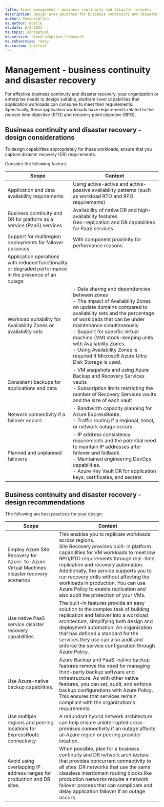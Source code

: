 ```yaml
---
title: Azure management - business continuity and disaster recovery
description: Design area guidance for business continuity and disaster recovery
author: DominicAllen
ms.author: doalle
ms.date: 8/1/2021
ms.topic: conceptual
ms.service: cloud-adoption-framework
ms.subservice: ready
ms.custom: internal
---
```


# Management - business continuity and disaster recovery

For effective business continuity and disaster recovery, your organization or enterprise needs to design suitable, platform-level capabilities that application workloads can consume to meet their requirements. Specifically, these application workloads have requirements related to the recover time objective (RTO) and recovery point objective (RPO).

## Business continuity and disaster recovery - design considerations

 To design capabilities appropriately for these workloads, ensure that you capture disaster recovery (DR) requirements.

Consider the following factors:

|Scope|Context|
|-|-|
|Application and data availability requirements| Using active-active and active-passive availability patterns (such as workload RTO and RPO requirements)|
|Business continuity and DR for platform as a service (PaaS) services |Availability of native DR and high-availability features <br> Geo-replication and DR capabilities for PaaS services|
|Support for multiregion deployments for failover purposes| With component proximity for performance reasons|
|Application operations with reduced functionality or degraded performance in the presence of an outage| |
|Workload suitability for Availability Zones or availability sets|  - Data sharing and dependencies between zones <br>   - The impact of Availability Zones on update domains compared to availability sets and the percentage of workloads that can be under maintenance simultaneously <br> -  Support for specific virtual machine (VM) stock-keeping units with Availability Zones. <br>   - Using Availability Zones is required if Microsoft Azure Ultra Disk Storage is used.|
|Consistent backups for applications and data| - VM snapshots and using Azure Backup and Recovery Services vaults <br>   - Subscription limits restricting the number of Recovery Services vaults and the size of each vault <br> |
|Network connectivity if a failover occurs|  - Bandwidth capacity planning for Azure ExpressRoute. <br>  - Traffic routing if a regional, zonal, or network outage occurs|
|Planned and unplanned failovers |  - IP address consistency requirements and the potential need to maintain IP addresses after failover and failback. <br>   - Maintained engineering DevOps capabilities. <br> - Azure Key Vault DR for application keys, certificates, and secrets|

## Business continuity and disaster recovery - design recommendations

The following are best practices for your design:

|Scope|Context|
|-|-|
|Employ Azure Site Recovery for Azure-to-Azure Virtual Machines disaster recovery scenarios| This enables you to replicate workloads across regions. <br> Site Recovery provides built-in platform capabilities for VM workloads to meet low RPO/RTO requirements through real-time replication and recovery automation. Additionally, the service supports you to run recovery drills without affecting the workloads in production. You can use Azure Policy to enable replication and also audit the protection of your VMs.|
|Use native PaaS service disaster recovery capabilities|  The built-in features provide an easy solution to the complex task of building replication and failover into a workload architecture, simplifying both design and deployment automation. An organization that has defined a standard for the services they use can also audit and enforce the service configuration through Azure Policy.|
|Use Azure-native backup capabilities.| Azure Backup and PaaS-native backup features remove the need for managing third-party backup software and infrastructure. As with other native features, you can set, audit, and enforce backup configurations with Azure Policy. This ensures that services remain compliant with the organization's requirements.|
|Use multiple regions and peering locations for ExpressRoute connectivity| A redundant hybrid network architecture can help ensure uninterrupted cross-premises connectivity if an outage affects an Azure region or peering provider location.|
|Avoid using overlapping IP address ranges for production and DR sites.| When possible, plan for a business continuity and DR network architecture that provides concurrent connectivity to all sites. DR networks that use the same classless interdomain routing blocks like production networks require a network failover process that can complicate and delay application failover if an outage occurs.|
